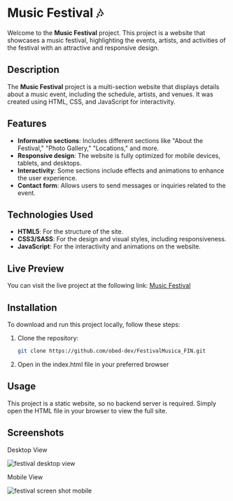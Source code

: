 # Music Festival 🎶

Welcome to the **Music Festival** project. This project is a website that showcases a music festival, highlighting the events, artists, and activities of the festival with an attractive and responsive design.

## Description

The **Music Festival** project is a multi-section website that displays details about a music event, including the schedule, artists, and venues. It was created using HTML, CSS, and JavaScript for interactivity.

## Features

- **Informative sections**: Includes different sections like "About the Festival," "Photo Gallery," "Locations," and more.
- **Responsive design**: The website is fully optimized for mobile devices, tablets, and desktops.
- **Interactivity**: Some sections include effects and animations to enhance the user experience.
- **Contact form**: Allows users to send messages or inquiries related to the event.

## Technologies Used

- **HTML5**: For the structure of the site.
- **CSS3/SASS**: For the design and visual styles, including responsiveness.
- **JavaScript**: For the interactivity and animations on the website.

## Live Preview

You can visit the live project at the following link: [Music Festival](https://obed-dev.github.io/FestivalMusica_FIN/)

## Installation

To download and run this project locally, follow these steps:

1. Clone the repository:
   ```bash
   git clone https://github.com/obed-dev/FestivalMusica_FIN.git

2. Open in the index.html file in your preferred browser

## Usage
This project is a static website, so no backend server is required. Simply open the HTML file in your browser to view the full site.


## Screenshots
Desktop View


![festival desktop view](https://github.com/user-attachments/assets/bd38ae0b-de97-49c4-bbb5-31c935dc3957)




Mobile View 




![festival screen shot mobile](https://github.com/user-attachments/assets/92d0daff-d5fe-407c-9230-6f583a83f345)





